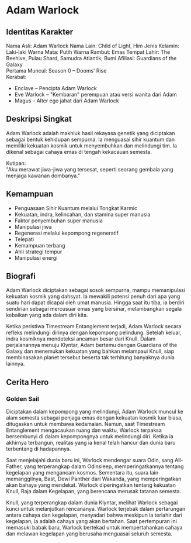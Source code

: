 # Adam Warlock

## Identitas Karakter

Nama Asli: Adam Warlock
Nama Lain: Child of Light, Him
Jenis Kelamin: Laki-laki
Warna Mata: Putih
Warna Rambut: Emas
Tempat Lahir: The Beehive, Pulau Shard, Samudra Atlantik, Bumi 
Afiliasi: Guardians of the Galaxy  
Pertama Muncul: Season 0 – Dooms’ Rise  
Kerabat:
- Enclave – Pencipta Adam Warlock  
- Eve Warlock – "Kembaran" perempuan atau versi wanita dari Adam  
- Magus – Alter ego jahat dari Adam Warlock

## Deskripsi Singkat

Adam Warlock adalah makhluk hasil rekayasa genetik yang diciptakan sebagai bentuk kehidupan sempurna. Ia menguasai sihir kuantum dan memiliki kekuatan kosmik untuk menyembuhkan dan melindungi tim. Ia dikenal sebagai cahaya emas di tengah kekacauan semesta.

Kutipan:  
"Aku merawat jiwa-jiwa yang tersesat, seperti seorang gembala yang menjaga kawanan dombanya."

## Kemampuan

- Penguasaan Sihir Kuantum melalui Tongkat Karmic
- Kekuatan, indra, kelincahan, dan stamina super manusia
- Faktor penyembuhan super manusia
- Manipulasi jiwa
- Regenerasi melalui kepompong regeneratif
- Telepati
- Kemampuan terbang
- Ahli strategi tempur
- Manipulasi energi

## Biografi 

Adam Warlock diciptakan sebagai sosok sempurna, mampu memanipulasi kekuatan kosmik yang dahsyat. Ia mewakili potensi penuh dari apa yang suatu hari dapat dicapai oleh umat manusia. Hingga saat itu tiba, ia berdiri sendirian sebagai mercusuar emas yang bersinar, melambangkan segala kebaikan yang ada dalam diri kita.

Ketika peristiwa Timestream Entanglement terjadi, Adam Warlock secara refleks melindungi dirinya dengan kepompong pelindung. Setelah keluar, indra kosmiknya mendeteksi ancaman besar dari Knull. Dalam perjalanannya menuju Klyntar, Adam bertemu dengan Guardians of the Galaxy dan menemukan kekuatan yang bahkan melampaui Knull, siap membinasakan planet tersebut beserta tak terhitung banyaknya dunia lainnya.

## Cerita Hero 

### Golden Sail

Diciptakan dalam kepompong yang melindungi, Adam Warlock muncul ke alam semesta sebagai penjaga emas dengan kekuatan kosmik luar biasa, ditugaskan untuk membawa kedamaian. Namun, saat Timestream Entanglement mengacaukan ruang dan waktu, Warlock terpaksa bersembunyi di dalam kepompongnya untuk melindungi diri. Ketika ia akhirnya terbangun, realitas yang ia kenal telah hancur dan dunia baru terbentang di hadapannya.

Saat menjelajahi dunia baru ini, Warlock mendengar suara Odin, sang All-Father, yang terperangkap dalam Odinsleep, memperingatkannya tentang kegelapan yang mengancam kosmos. Sementara itu, suara lain memanggilnya, Bast, Dewi Panther dari Wakanda, yang memperingatkan akan bahaya yang mendekat. Warlock diperingatkan tentang kekuatan Knull, Raja dalam Kegelapan, yang berencana merusak tatanan semesta.

Knull, yang terperangkap dalam dunia Klyntar, melihat Warlock sebagai kunci untuk melanjutkan rencananya. Warlock terjebak dalam pertarungan antara cahaya dan kegelapan, menyadari bahwa meskipun ia terlahir dari kegelapan, ia adalah cahaya yang akan bertahan. Saat pertempuran ini memasuki babak baru, Warlock bertekad untuk mempertahankan cahaya dan melawan kegelapan yang berusaha menguasai seluruh semesta.